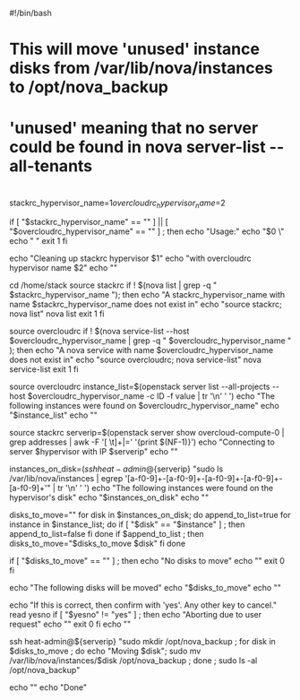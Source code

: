 #!/bin/bash
# This will move 'unused' instance disks from /var/lib/nova/instances to /opt/nova_backup
# 'unused' meaning that no server could be found in nova server-list --all-tenants
#

stackrc_hypervisor_name=$1
overcloudrc_hypervisor_name=$2

if [ "$stackrc_hypervisor_name" == ""  ] || [ "$overcloudrc_hypervisor_name" == "" ] ; then
  echo "Usage:"
  echo "$0 <stackrc hypervisor name from stackrc nova list> \\"
  echo "   <overcloudrc hypervisor name from overcloudrc nova service-list>"
  exit 1
fi

echo "Cleaning up stackrc hypervisor $1"
echo "with overcloudrc hypervisor name $2"
echo ""

cd /home/stack
source stackrc
if ! $(nova list | grep -q " $stackrc_hypervisor_name "); then
  echo "A stackrc_hypervisor_name with name $stackrc_hypervisor_name does not exist in"
  echo "source stackrc; nova list"
  nova list
  exit 1
fi

source overcloudrc
if ! $(nova service-list --host $overcloudrc_hypervisor_name | grep -q " $overcloudrc_hypervisor_name " ); then
  echo "A nova service with name $overcloudrc_hypervisor_name does not exist in"
  echo "source overcloudrc; nova service-list"
  nova service-list
  exit 1
fi

source overcloudrc
instance_list=$(openstack server list --all-projects --host $overcloudrc_hypervisor_name -c ID -f value | tr '\n' ' ')
echo "The following instances were found on $overcloudrc_hypervisor_name"
echo "$instance_list"
echo ""

source stackrc
serverip=$(openstack server show overcloud-compute-0 | grep addresses | awk -F '[ \t]+|=' '{print $(NF-1)}')
echo "Connecting to server $hypervisor with IP $serverip"
echo ""

instances_on_disk=$(ssh heat-admin@${serverip} "sudo ls /var/lib/nova/instances | egrep '[a-f0-9]+-[a-f0-9]+-[a-f0-9]+-[a-f0-9]+-[a-f0-9]+'" | tr '\n' ' ')
echo "The following instances were found on the hypervisor's disk"
echo "$instances_on_disk"
echo ""

disks_to_move=""
for disk in $instances_on_disk; do
    append_to_list=true
    for instance in $instance_list; do
        if [ "$disk" == "$instance" ] ; then
            append_to_list=false
        fi
    done
    if $append_to_list ; then
        disks_to_move="$disks_to_move $disk"
    fi
done

if [ "$disks_to_move" == "" ] ; then
    echo "No disks to move"
    echo ""
    exit 0
fi

echo "The following disks will be moved"
echo "$disks_to_move"
echo ""

echo "If this is correct, then confirm with 'yes'. Any other key to cancel."
read yesno
if [ "$yesno" != "yes" ] ; then
    echo "Aborting due to user request"
    echo ""
    exit 0
fi
echo ""

ssh heat-admin@${serverip} "sudo mkdir /opt/nova_backup ; for disk in $disks_to_move ; do echo \"Moving \$disk\"; sudo mv /var/lib/nova/instances/\$disk /opt/nova_backup ; done ; sudo ls -al /opt/nova_backup"

echo ""
echo "Done"
